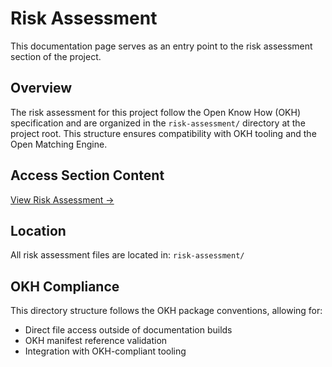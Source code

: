 # Risk Assessment

This documentation page serves as an entry point to the risk assessment section of the project.

## Overview

The risk assessment for this project follow the Open Know How (OKH) specification and are organized in the `risk-assessment/` directory at the project root. This structure ensures compatibility with OKH tooling and the Open Matching Engine.

## Access Section Content

[View Risk Assessment →](../../risk-assessment/index.md)

## Location

All risk assessment files are located in: `risk-assessment/`

## OKH Compliance

This directory structure follows the OKH package conventions, allowing for:
- Direct file access outside of documentation builds
- OKH manifest reference validation
- Integration with OKH-compliant tooling
